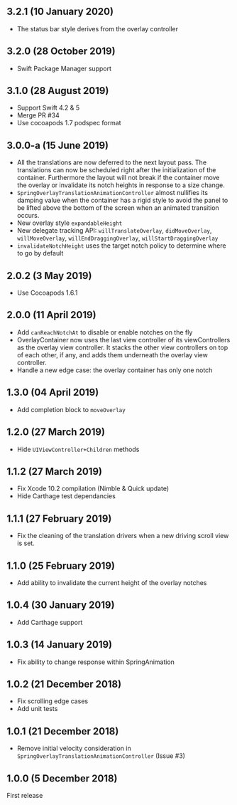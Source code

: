 ## 3.2.1 (10 January 2020)

- The status bar style derives from the overlay controller

## 3.2.0 (28 October 2019)

- Swift Package Manager support

## 3.1.0 (28 August 2019)

- Support Swift 4.2 & 5
- Merge PR #34
- Use cocoapods 1.7 podspec format

## 3.0.0-a (15 June 2019)

- All the translations are now deferred to the next layout pass. The translations can now be scheduled right after the initialization of the container. 
Furthermore the layout will not break if the container move the overlay or invalidate its notch heights in response to a size change.
- `SpringOverlayTranslationAnimationController` almost nullifies its damping value when the container has a rigid style to avoid the panel 
to be lifted above the bottom of the screen when an animated transition occurs.
- New overlay style `expandableHeight`
- New delegate tracking API: `willTranslateOverlay`, `didMoveOverlay`, `willMoveOverlay`, `willEndDraggingOverlay`, `willStartDraggingOverlay`
- `invalidateNotchHeight` uses the target notch policy to determine where to go by default

## 2.0.2 (3 May 2019)

- Use Cocoapods 1.6.1

## 2.0.0 (11 April 2019)

- Add `canReachNotchAt` to disable or enable notches on the fly
- OverlayContainer now uses the last view controller of its viewControllers as the overlay view controller. It stacks the other view controllers on top of each other, if any, and adds them underneath the overlay view controller.
- Handle a new edge case: the overlay container has only one notch

## 1.3.0 (04 April 2019)

- Add completion block to `moveOverlay`

## 1.2.0 (27 March 2019)

- Hide `UIViewController+Children` methods

## 1.1.2 (27 March 2019)

- Fix Xcode 10.2 compilation (Nimble & Quick update)
- Hide Carthage test dependancies

## 1.1.1 (27 February 2019)

- Fix the cleaning of the translation drivers when a new driving scroll view is set.

## 1.1.0 (25 February 2019)

- Add ability to invalidate the current height of the overlay notches

## 1.0.4 (30 January 2019)

- Add Carthage support

## 1.0.3 (14 January 2019)

- Fix ability to change response within SpringAnimation 

## 1.0.2 (21 December 2018)

- Fix scrolling edge cases
- Add unit tests

## 1.0.1 (21 December 2018)

- Remove initial velocity consideration in `SpringOverlayTranslationAnimationController` (Issue #3)

## 1.0.0 (5 December 2018)

First release
